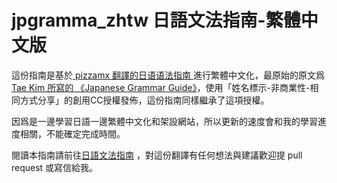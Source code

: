 # jpgramma_zhtw 日語文法指南-繁體中文版

這份指南是基於[ pizzamx 翻譯的日语语法指南 ](https://res.wokanxing.info/jpgramma/)進行繁體中文化，最原始的原文爲
[ Tae Kim 所寫的 《Japanese Grammar Guide》](http://www.guidetojapanese.org/learn/grammar)，使用「姓名標示-非商業性-相同方式分享」的創用CC授權發佈，這份指南同樣繼承了這項授權。

因爲是一邊學習日語一邊繁體中文化和架設網站，所以更新的速度會和我的學習進度相關，不能確定完成時間。

閱讀本指南請前往[日語文法指南](https://Ayajiro.github.io/jpgramma_zhtw/) ，對這份翻譯有任何想法與建議歡迎提 pull request 或寫信給我。
